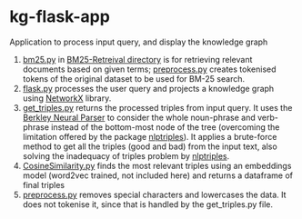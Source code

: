 # kg-flask-app
Application to process input query, and display the knowledge graph

1. [bm25.py](https://github.com/DroidRonin/kg-flask-app/blob/main/BM25-Retreival/bm25.py) in [BM25-Retreival directory](https://github.com/DroidRonin/kg-flask-app/blob/main/BM25-Retreival/) is for retrieving relevant documents based on given terms; [preprocess.py](https://github.com/DroidRonin/kg-flask-app/blob/main/BM25-Retreival/preprocess.py) creates tokenised tokens of the original dataset to be used for BM-25 search. 
2. [flask.py](https://github.com/DroidRonin/kg-flask-app/blob/main/flask.py) processes the user query and projects a knowledge graph using [NetworkX](https://networkx.org/) library.
3. [get_triples.py](https://github.com/DroidRonin/kg-flask-app/blob/main/get_triples.py) returns the processed triples from input query. It uses the [Berkley Neural Parser](https://parser.kitaev.io/) to consider the whole noun-phrase and verb-phrase instead of the bottom-most node of the tree (overcoming the limitation offered by the package [nlptriples](https://pypi.org/project/nlptriples/)).  It applies a brute-force method to get all the triples (good and bad) from the input text, also solving the inadequacy of triples problem by [nlptriples](https://pypi.org/project/nlptriples/). 
4. [CosineSimilarity.py](https://github.com/DroidRonin/kg-flask-app/blob/main/CosineSimilarity.py) finds the most relevant triples using an embeddings model (word2vec trained, not included here) and returns a dataframe of final triples 
5. [preprocess.py](https://github.com/DroidRonin/kg-flask-app/blob/main/preprocess.py) removes special characters and lowercases the data. It does not tokenise it, since that is handled by the get_triples.py file.  
